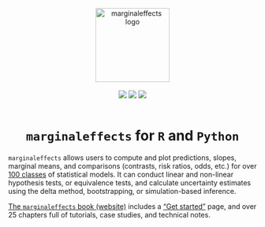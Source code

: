 
<div align="center">
<a href="http://marginaleffects.com">
    <img src="https://user-images.githubusercontent.com/987057/134899484-e3392510-2e94-4c39-9830-53356fa5feed.png" align="center" alt="marginaleffects logo" width="150" />
</a>
<br><br>
<img src="https://github.com/vincentarelbundock/marginaleffects/workflows/R-CMD-check/badge.svg">
<img src="https://img.shields.io/badge/license-GPLv3-blue">
<a href = "https://marginaleffects.com" target = "_blank"><img src="https://img.shields.io/static/v1?label=Website&message=Visit&color=blue"></a>
<br><br>
<h1><code>marginaleffects</code> for <code>R</code> and <code>Python</code></h1>
</div>




`marginaleffects` allows users to compute and plot predictions, slopes, marginal means, and comparisons (contrasts, risk ratios, odds, etc.) for over [100 classes](https://marginaleffects.com/vignettes/supported_models/) of statistical models. It can conduct linear and non-linear hypothesis tests, or equivalence tests, and calculate uncertainty estimates using the delta method, bootstrapping, or simulation-based inference.

[The `marginaleffects`
book (website)](https://marginaleffects.com/) includes
a [“Get
started”](https://marginaleffects.com/vignettes/get_started/)
page, and over 25 chapters full of  tutorials, case studies, and technical notes.